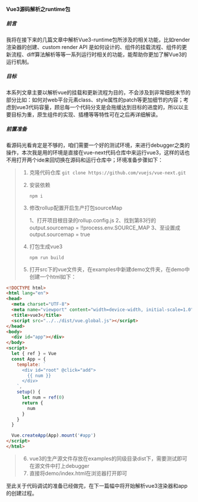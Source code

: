 #### Vue3源码解析之runtime包

##### **前言**

我将在接下来的几篇文章中解析Vue3-runtime包所涉及的相关功能，比如render渲染器的创建、custom render API 是如何设计的、组件的挂载流程、组件的更新流程、diff算法解析等等一系列运行时相关的功能，能帮助你更加了解Vue3的运行机制。

##### 目标

本系列文章主要以解析vue的挂载和更新流程为目的，不会涉及到非常细枝末节的部分比如：如何对web平台元素class、style属性的patch等更加细节的内容；考虑到vue3代码容量，顾忌每一个代码分支是会拖缓达到目标的进度的，所以以主要目标为重，原生组件的实现、插槽等等特性可在之后再详细解读。

##### 前置准备

看源码光看肯定是不够的，咱们需要一个好的测试环境，来进行debugger之类的操作，本次我是用的环境是直接在vue-next代码仓库中来运行vue3，这样的话也不用打开两个ide来回切换在源码和运行仓库中；环境准备步骤如下：

> 1. 克隆代码仓库
>    `git clone https://github.com/vuejs/vue-next.git`
>
> 2. 安装依赖
>
>    `npm i`
>
> 3. 修改rollup配置开启生产打包sourceMap
>
>    1、打开项目根目录的rollup.config.js
>    2、找到第83行的   output.sourcemap = !!process.env.SOURCE_MAP
>    3、至设置成   output.sourcemap = true
>
> 4. 打包生成vue3
>
>    `npm run build`
>
> 5. 打开src下的vue文件夹，在examples中新建demo文件夹，在demo中创建一个html如下：

```html
<!DOCTYPE html>
<html lang="en">
<head>
  <meta charset="UTF-8">
  <meta name="viewport" content="width=device-width, initial-scale=1.0">
  <title>vue3</title>
  <script src="../../dist/vue.global.js"></script>
</head>
<body>
  <div id="app"></div>
</body>
<script>
  let { ref } = Vue
  const App = {
    template: `
      <div id="root" @click="add">
        {{ num }}
      </div>
    `,
    setup() {
      let num = ref(0)
      return {
        num
      }
    }
  }

  Vue.createApp(App).mount('#app')
</script>
</html>
```

> 6. vue3的生产源文件存放在examples的同级目录dist下，需要测试即可在源文件中打上debugger
> 7. 直接将demo/index.html在浏览器打开即可

至此关于代码调试的准备已经做完，在下一篇幅中将开始解析vue3渲染器和app的创建过程。